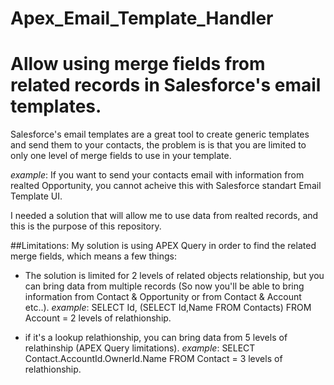 # Apex_Email_Template_Handler
# Allow using merge fields from related records in Salesforce's email templates.

Salesforce's email templates are a great tool to create generic templates and send them to your contacts, the problem is is that you are limited to only one level of merge fields to use in your template.

_example_:
If you want to send your contacts email with information from realted Opportunity, you cannot acheive this with Salesforce standart Email Template UI.

I needed a solution that will allow me to use data from realted records, and this is the purpose of this repository.

##Limitations:
My solution is using APEX Query in order to find the related merge fields, which means a few things:

- The solution is limited for 2 levels of related objects relationship, but you can bring data from multiple records (So now you'll be able to bring information from Contact & Opportunity or from Contact & Account etc..).
_example_:
SELECT Id, (SELECT Id,Name FROM Contacts) FROM Account = 2 levels of relathionship.

- if it's a lookup relathionship, you can bring data from 5 levels of relathinship (APEX Query limitations).
_example_:
SELECT Contact.AccountId.OwnerId.Name FROM Contact = 3 levels of relathionship.
